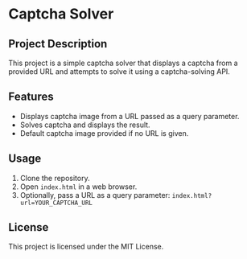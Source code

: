 # Captcha Solver

## Project Description
This project is a simple captcha solver that displays a captcha from a provided URL and attempts to solve it using a captcha-solving API.

## Features
- Displays captcha image from a URL passed as a query parameter.
- Solves captcha and displays the result.
- Default captcha image provided if no URL is given.

## Usage
1. Clone the repository.
2. Open `index.html` in a web browser.
3. Optionally, pass a URL as a query parameter: `index.html?url=YOUR_CAPTCHA_URL`

## License
This project is licensed under the MIT License.